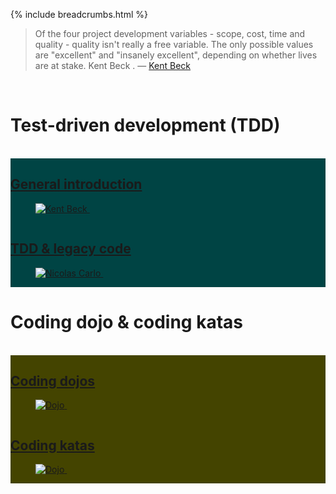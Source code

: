 {% include breadcrumbs.html %}

<blockquote>
Of the four project development variables - scope, cost, time and quality - quality isn't really a free variable. The only possible values are "excellent" and "insanely excellent", depending on whether lives are at stake.
Kent Beck . &mdash;
<a href="https://en.wikipedia.org/wiki/Kent_Beck">Kent Beck</a>
</blockquote><br/>

# Test-driven development (TDD)
<div class="header_line"><br/></div>

<div class="row">
  <div class="column" style="background-color:#004444;">
    <h2><a href="introduction/index.html">General introduction</a></h2>
   <figure>
     <a href="introduction/index.html">
       <img alt="Kent Beck" src="https://github.com/zhendrikse/tdd/blob/master/assets/kent_beck.png?raw=true"/>
     </a>&nbsp;&nbsp;&nbsp;
   </figure>
  </div>
  <div class="column" style="background-color:#004444;">
    <h2><a href="legacy/index.html">TDD &amp; legacy code</a></h2>
    <figure>
      <a href="legacy/index.html">
        <img alt="Nicolas Carlo" src="https://github.com/zhendrikse/tdd/blob/master/presentations/images/legacy_code.png?raw=true"/>
      </a>&nbsp;&nbsp;&nbsp;
    </figure>
  </div>
</div>

# Coding dojo &amp; coding katas
<div class="header_line"><br/></div>

<div class="row">
  <div class="column" style="background-color:#444400;">
    <h2><a href="dojo/index.html">Coding dojos</a></h2>
   <figure>
     <a href="dojo/index.html">
       <img alt="Dojo" src="https://github.com/zhendrikse/tdd/blob/master/assets/skillz.png?raw=true"/>
     </a>&nbsp;&nbsp;&nbsp;
   </figure>
  </div>
  <div class="column" style="background-color:#444400;">
    <h2><a href="katas/index.html">Coding katas</a></h2>
    <figure>
      <a href="katas/index.html">
        <img alt="Dojo" src="https://github.com/zhendrikse/tdd/blob/master/assets/kata.png?raw=true"/>
      </a>&nbsp;&nbsp;&nbsp;
    </figure>
  </div>
</div>
